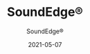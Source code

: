 ---
title: "SoundEdge®"
image_primary: "img/Arktura-SoundEdge-UK-Winslow-Lexington-Kentucky_WEB_1-scaled.jpg"
image_secondary: "img/Arktura-SoundEdge-Ceiling-Feature-Image-v1-1600x1600.png"
description: "SoundEdge%AE%20ceiling%20system%20offers%20flexible%20building%20blocks%20to%20easily%20achieve%20enhanced%20acoustical%20performance%20and%20design%20effects.%20Its%20modular%20single%20fin%20design%2C%20available%20in%20a%20multitude%20of%20lengths%20and%20depths%2C%20is%20easy%20to%20install%2C%20and%20can%20be%20mixed%20and%20matched%20in%20numerous%20configurations.%20SoundEdge%AE%20is%20constructed%20from%20our%20Soft%20Sound%AE%20acoustical%20material%20%28100%25%20PET%20plastic%20with%20up%20to%2060%25%20recycled%20content%29%20to%20drastically%20reduce%20sound%20reverberation."
designer: "Arktura"
tags: 
  - "Acoustic"
  - "Ceiling Baffles"
subtitle: "SoundEdge®"
href: "https://arktura.com/product/soundedge/"
category: "Acoustic"
manufacturer: "Arktura"
slug: "/manufacturers/arktura/acoustic/arktura-sound-edge"
date: "2021-05-07"
---
